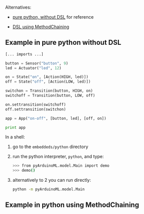 Alternatives:

- [pure python, without DSL](#nodsl) for reference

- [DSL using MethodChaining](#methodchaining)
 
## <a name="nodsl">Example in pure python without DSL</a>

```python
[... imports ...]

button = Sensor("button", 9)
led = Actuator("led", 12)

on = State("on", [Action(HIGH, led)])
off = State("off", [Action(LOW, led)])

switchon = Transition(button, HIGH, on)
switchoff = Transition(button, LOW, off)

on.settransition(switchoff)
off.settransition(switchon)

app = App("on-off", [button, led], [off, on])

print app
```

In a shell:

1. go to the `embeddeds/python` directory
2. run the python interpreter, `python`, and type:


	```bash
	>>> from pyArduinoML.model.Main import demo
	>>> demo()
	```
	
3. alternatively to 2 you can run directly:

	```bash
	python -m pyArduinoML.model.Main
	```

## <a name="methodchaining">Example in python using MethodChaining</a>

